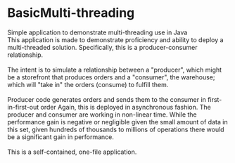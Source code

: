 # BasicMulti-threading
Simple application to demonstrate multi-threading use in Java</br>
This application is made to demonstrate proficiency and ability to deploy a multi-threaded solution. Specifically, this is a producer-consumer relationship.</br>
</br>
The intent is to simulate a relationship between a "producer", which might be a storefront that produces orders and a "consumer", the warehouse; which will "take in" the orders (consume) to fulfill them.</br>
</br>
Producer code generates orders and sends them to the consumer in first-in-first-out order Again, this is deployed in asynchronous fashion. The producer and consumer are working in non-linear time. While the performance gain is negative or negligible given the small amount of data in this set, given hundreds of thousands to millions of operations there would be a significant gain in performance.</br>
</br>
This is a self-contained, one-file application.
